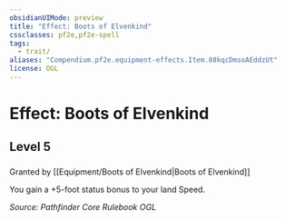 ```yaml
---
obsidianUIMode: preview
title: "Effect: Boots of Elvenkind"
cssclasses: pf2e,pf2e-spell
tags:
  - trait/
aliases: "Compendium.pf2e.equipment-effects.Item.88kqcDmsoAEddzUt"
license: OGL
---
```

# Effect: Boots of Elvenkind
## Level 5
### 






Granted by [[Equipment/Boots of Elvenkind|Boots of Elvenkind]]

You gain a +5-foot status bonus to your land Speed.

*Source: Pathfinder Core Rulebook*
*OGL*